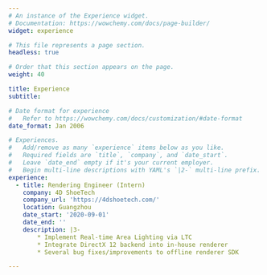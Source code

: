 ```yaml
---
# An instance of the Experience widget.
# Documentation: https://wowchemy.com/docs/page-builder/
widget: experience

# This file represents a page section.
headless: true

# Order that this section appears on the page.
weight: 40

title: Experience
subtitle:

# Date format for experience
#   Refer to https://wowchemy.com/docs/customization/#date-format
date_format: Jan 2006

# Experiences.
#   Add/remove as many `experience` items below as you like.
#   Required fields are `title`, `company`, and `date_start`.
#   Leave `date_end` empty if it's your current employer.
#   Begin multi-line descriptions with YAML's `|2-` multi-line prefix.
experience:
  - title: Rendering Engineer (Intern)
    company: 4D ShoeTech
    company_url: 'https://4dshoetech.com/'
    location: Guangzhou
    date_start: '2020-09-01'
    date_end: ''
    description: |3-
        * Implement Real-time Area Lighting via LTC
        * Integrate DirectX 12 backend into in-house renderer
        * Several bug fixes/improvements to offline renderer SDK

---
```

